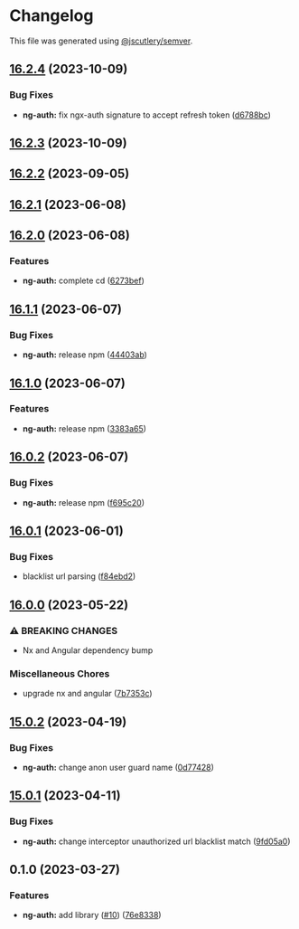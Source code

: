 # Changelog

This file was generated using [@jscutlery/semver](https://github.com/jscutlery/semver).

## [16.2.4](https://github.com/zupit-it/zupit-angular/compare/ng-auth-16.2.3...ng-auth-16.2.4) (2023-10-09)


### Bug Fixes

* **ng-auth:** fix ngx-auth signature to accept refresh token ([d6788bc](https://github.com/zupit-it/zupit-angular/commit/d6788bc0f75d83b0088894e3443810b7950e5398))

## [16.2.3](https://github.com/zupit-it/zupit-angular/compare/ng-auth-16.2.2...ng-auth-16.2.3) (2023-10-09)

## [16.2.2](https://github.com/zupit-it/zupit-angular/compare/ng-auth-16.2.1...ng-auth-16.2.2) (2023-09-05)

## [16.2.1](https://github.com/zupit-it/zupit-angular/compare/ng-auth-16.2.0...ng-auth-16.2.1) (2023-06-08)

## [16.2.0](https://github.com/zupit-it/zupit-angular/compare/ng-auth-16.1.1...ng-auth-16.2.0) (2023-06-08)


### Features

* **ng-auth:** complete cd ([6273bef](https://github.com/zupit-it/zupit-angular/commit/6273bef1d0aeb8088c3480a5ba310fc1db63223e))

## [16.1.1](https://github.com/zupit-it/zupit-angular/compare/ng-auth-16.1.0...ng-auth-16.1.1) (2023-06-07)


### Bug Fixes

* **ng-auth:** release npm ([44403ab](https://github.com/zupit-it/zupit-angular/commit/44403ab636cc2c5f54796f9c4b77cd095d15894b))

## [16.1.0](https://github.com/zupit-it/zupit-angular/compare/ng-auth-16.0.2...ng-auth-16.1.0) (2023-06-07)


### Features

* **ng-auth:** release npm ([3383a65](https://github.com/zupit-it/zupit-angular/commit/3383a6557ee5152a0b5800021a9f98f3fd5062d6))

## [16.0.2](https://github.com/zupit-it/zupit-angular/compare/ng-auth-16.0.1...ng-auth-16.0.2) (2023-06-07)


### Bug Fixes

* **ng-auth:** release npm ([f695c20](https://github.com/zupit-it/zupit-angular/commit/f695c2005c16359c467b1a116bcbc9f759cb5bc7))

## [16.0.1](https://github.com/zupit-it/zupit-angular/compare/ng-auth-16.0.0...ng-auth-16.0.1) (2023-06-01)


### Bug Fixes

* blacklist url parsing ([f84ebd2](https://github.com/zupit-it/zupit-angular/commit/f84ebd29d913fab74f5b484b4421e496e238e199))

## [16.0.0](https://github.com/zupit-it/zupit-angular/compare/ng-auth-15.0.2...ng-auth-16.0.0) (2023-05-22)


### ⚠ BREAKING CHANGES

* Nx and Angular dependency bump

### Miscellaneous Chores

* upgrade nx and angular ([7b7353c](https://github.com/zupit-it/zupit-angular/commit/7b7353cd5dd880b20f3b08fea9852ea2d35a5cc0))

## [15.0.2](https://github.com/zupit-it/zupit-angular/compare/ng-auth-15.0.1...ng-auth-15.0.2) (2023-04-19)


### Bug Fixes

* **ng-auth:** change anon user guard name ([0d77428](https://github.com/zupit-it/zupit-angular/commit/0d77428e7294fed650fc18700b711d4a4be111ab))

## [15.0.1](https://github.com/zupit-it/zupit-angular/compare/ng-auth-15.0.0...ng-auth-15.0.1) (2023-04-11)


### Bug Fixes

* **ng-auth:** change interceptor unauthorized url blacklist match ([9fd05a0](https://github.com/zupit-it/zupit-angular/commit/9fd05a065e77c03b280e4067030e80ce36a669eb))

## 0.1.0 (2023-03-27)


### Features

* **ng-auth:** add library ([#10](https://github.com/zupit-it/zupit-angular/issues/10)) ([76e8338](https://github.com/zupit-it/zupit-angular/commit/76e8338d10bee7ec9d7028a9d842b76f491fb7f3))
